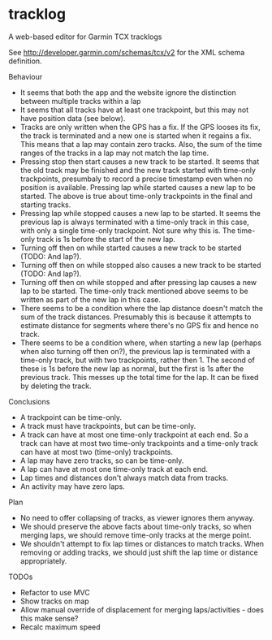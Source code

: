 tracklog
========

A web-based editor for Garmin TCX tracklogs

See http://developer.garmin.com/schemas/tcx/v2 for the XML schema definition.

Behaviour

- It seems that both the app and the website ignore the distinction
  between multiple tracks within a lap
- It seems that all tracks have at least one trackpoint, but this may
  not have position data (see below).
- Tracks are only written when the GPS has a fix. If the GPS looses
  its fix, the track is terminated and a new one is started when it
  regains a fix. This means that a lap may contain zero tracks. Also,
  the sum of the time ranges of the tracks in a lap may not match the
  lap time.
- Pressing stop then start causes a new track to be started. It seems
  that the old track may be finished and the new track started with
  time-only trackpoints, presumbaly to record a precise timestamp even
  when no position is available.
  Pressing lap while started causes a new lap to be started. The above
  is true about time-only trackpoints in the final and starting tracks.
- Pressing lap while stopped causes a new lap to be started. It seems
  the previous lap is always terminated with a time-only track in this
  case, with only a single time-only trackpoint. Not sure why this is.
  The time-only track is 1s before the start of the new lap.
- Turning off then on while started causes a new track to be started
  (TODO: And lap?).
- Turning off then on while stopped also causes a new track to be
  started (TODO: And lap?).
- Turning off then on while stopped and after pressing lap causes a new
  lap to be started. The time-only track mentioned above seems to be
  written as part of the new lap in this case.
- There seems to be a condition where the lap distance doesn't match
  the sum of the track distances. Presumably this is because it
  attempts to estimate distance for segments where there's no GPS fix
  and hence no track. 
- There seems to be a condition where, when starting a new lap (perhaps
  when also turning off then on?), the previous lap is terminated with
  a time-only track, but with two trackpoints, rather then 1. The
  second of these is 1s before the new lap as normal, but the first is
  1s after the previous track. This messes up the total time for the
  lap. It can be fixed by deleting the track.

Conclusions

- A trackpoint can be time-only.
- A track must have trackpoints, but can be time-only.
- A track can have at most one time-only trackpoint at each end. So a
  track can have at most two time-only trackpoints and a time-only track can
  have at most two (time-only) trackpoints.
- A lap may have zero tracks, so can be time-only.
- A lap can have at most one time-only track at each end.
- Lap times and distances don't always match data from tracks.
- An activity may have zero laps.

Plan

- No need to offer collapsing of tracks, as viewer ignores them anyway.
- We should preserve the above facts about time-only tracks, so when
  merging laps, we should remove time-only tracks at the merge point.
- We shouldn't attempt to fix lap times or distances to match tracks.
  When removing or adding tracks, we should just shift the lap time or
  distance appropriately.

TODOs

- Refactor to use MVC
- Show tracks on map
- Allow manual override of displacement for merging laps/activities - does this make sense?
- Recalc maximum speed


